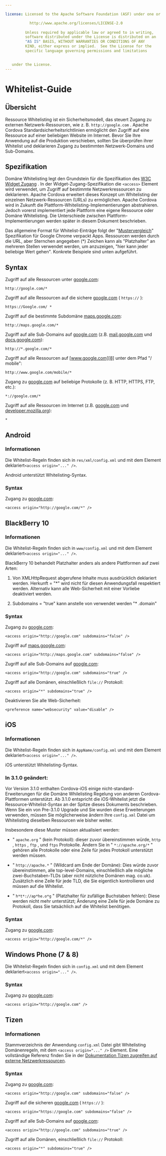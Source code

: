 ```yaml
---

license: Licensed to the Apache Software Foundation (ASF) under one or more contributor license agreements. See the NOTICE file distributed with this work for additional information regarding copyright ownership. The ASF licenses this file to you under the Apache License, Version 2.0 (the "License"); you may not use this file except in compliance with the License. You may obtain a copy of the License at

           http://www.apache.org/licenses/LICENSE-2.0
    
         Unless required by applicable law or agreed to in writing,
         software distributed under the License is distributed on an
         "AS IS" BASIS, WITHOUT WARRANTIES OR CONDITIONS OF ANY
         KIND, either express or implied.  See the License for the
         specific language governing permissions and limitations
    

   under the License.
---
```


# Whitelist-Guide

## Übersicht

Ressource Whitelisting ist ein Sicherheitsmodell, das steuert Zugang zu externen Netzwerk-Ressourcen, wie z. B. `http://google.com` . Apache Cordova Standardsicherheitsrichtlinien ermöglicht den Zugriff auf eine Ressource auf einer beliebigen Website im Internet. Bevor Sie Ihre Anwendung auf die Produktion verschieben, sollten Sie überprüfen ihrer Whitelist und deklarieren Zugang zu bestimmten Netzwerk-Domains und Sub-Domains.

## Spezifikation

Domäne Whitelisting legt den Grundstein für die Spezifikation des [W3C Widget Zugang][1] . In der Widget-Zugang-Spezifikation die `<access>` Element wird verwendet, um Zugriff auf bestimmte Netzwerkressourcen zu deklarieren. Apache Cordova erweitert dieses Konzept um Whitelisting der einzelnen Netzwerk-Ressourcen (URLs) zu ermöglichen. Apache Cordova wird in Zukunft die Plattform-Whitelisting-Implementierungen abstrahieren. Jedoch vorerst implementiert jede Plattform eine eigene Ressource oder Domäne Whitelisting. Die Unterschiede zwischen Plattform-Implementierungen werden später in diesem Dokument beschrieben.

 [1]: http://www.w3.org/TR/widgets-access/

Das allgemeine Format für Whitelist-Einträge folgt der "[Mustervergleich][2]" Spezifikation für Google Chrome verpackt Apps. Ressourcen werden durch die URL, aber Sternchen angegeben (*) Zeichen kann als "Platzhalter" an mehreren Stellen verwendet werden, um anzuzeigen, "hier kann jeder beliebige Wert gehen". Konkrete Beispiele sind unten aufgeführt.

 [2]: http://developer.chrome.com/apps/match_patterns.html

## Syntax

Zugriff auf alle Ressourcen unter [google.com][3]:

 [3]: http://google.com

    http://google.com/*
    

Zugriff auf alle Ressourcen auf die sichere [google.com][4] ( `https://` ):

 [4]: https://google.com

    https://Google.com/ *
    

Zugriff auf die bestimmte Subdomäne [maps.google.com][5]:

 [5]: http://maps.google.com

    http://maps.google.com/*
    

Zugriff auf alle Sub-Domains auf [google.com][3] (z.B. [mail.google.com][6] und [docs.google.com][7]):

 [6]: http://mail.google.com
 [7]: http://docs.google.com

    http://*.google.com/*
    

Zugriff auf alle Ressourcen auf [www.google.com][8] unter dem Pfad "/ mobile":

 [8]: http://www.google.com

    http://www.google.com/mobile/*
    

Zugang zu [google.com][3] auf beliebige Protokolle (z. B. HTTP, HTTPS, FTP, etc.):

    *://google.com/*
    

Zugriff auf alle Ressourcen im Internet (z.B. [google.com][3] und [developer.mozilla.org][9]):

 [9]: http://developer.mozilla.org

    *
    

## Android

### Informationen

Die Whitelist-Regeln finden sich in `res/xml/config.xml` und mit dem Element deklariert`<access origin="..." />`.

Android unterstützt Whitelisting-Syntax.

### Syntax

Zugang zu [google.com][3]:

    <access origin="http://google.com/*" />
    

## BlackBerry 10

### Informationen

Die Whitelist-Regeln finden sich in `www/config.xml` und mit dem Element deklariert`<access origin="..." />`.

BlackBerry 10 behandelt Platzhalter anders als andere Plattformen auf zwei Arten:

1) Von XMLHttpRequest abgerufene Inhalte muss ausdrücklich deklariert werden. Herkunft = "*" wird nicht für diesen Anwendungsfall respektiert werden. Alternativ kann alle Web-Sicherheit mit einer Vorliebe deaktiviert werden.

2) Subdomains = "true" kann anstelle von verwendet werden "* .domain"

### Syntax

Zugang zu [google.com][3]:

    <access origin="http://google.com" subdomains="false" />
    

Zugriff auf [maps.google.com][5]:

    <access origin="http://maps.google.com" subdomains="false" />
    

Zugriff auf alle Sub-Domains auf [google.com][3]:

    <access origin="http://google.com" subdomains="true" />
    

Zugriff auf alle Domänen, einschließlich `file://` Protokoll:

    <access origin="*" subdomains="true" />
    

Deaktivieren Sie alle Web-Sicherheit:

    <preference name="websecurity" value="disable" />
    

## iOS

### Informationen

Die Whitelist-Regeln finden sich in `AppName/config.xml` und mit dem Element deklariert`<access origin="..." />`.

iOS unterstützt Whitelisting-Syntax.

### In 3.1.0 geändert:

Vor Version 3.1.0 enthalten Cordova-iOS einige nicht-standard-Erweiterungen für die Domäne Whilelisting Regelung von anderen Cordova-Plattformen unterstützt. Ab 3.1.0 entspricht die iOS-Whitelist jetzt die Ressource-Whitelist-Syntax an der Spitze dieses Dokuments beschrieben. Wenn Sie ein von Pre-3.1.0 Upgrade und Sie wurden diese Erweiterungen verwenden, müssen Sie möglicherweise ändern Ihre `config.xml` Datei um Whitelisting dieselben Ressourcen wie bisher weiter.

Insbesondere diese Muster müssen aktualisiert werden:

*   " `apache.org` " (kein Protokoll): dieser zuvor übereinstimmen würde, `http` , `https` , `ftp` , und `ftps` Protokolle. Ändern Sie in " `*://apache.org/*` " gehören alle Protokolle oder eine Zeile für jedes Protokoll unterstützt werden müssen.

*   " `http://apache.*` " (Wildcard am Ende der Domäne): Dies würde zuvor übereinstimmen, alle top-level-Domains, einschließlich alle mögliche zwei-Buchstaben-TLDs (aber nicht nützliche Domänen mag. co.uk). Zusätzlich eine Zeile für jede TLD, die Sie eigentlich kontrollieren und müssen auf die Whitelist.

*   " `h*t*://ap*he.o*g` " (Platzhalter für zufällige Buchstaben fehlen): Diese werden nicht mehr unterstützt; Änderung eine Zeile für jede Domäne zu Protokoll, dass Sie tatsächlich auf die Whitelist benötigen.

### Syntax

Zugang zu [google.com][3]:

    <access origin="http://google.com/*" />
    

## Windows Phone (7 & 8)

Die Whitelist-Regeln finden sich in `config.xml` und mit dem Element deklariert`<access origin="..." />`.

### Syntax

Zugang zu [google.com][3]:

    <access origin="http://google.com" />
    

## Tizen

### Informationen

Stammverzeichnis der Anwendung `config.xml` Datei gibt Whitelisting Domänenregeln, mit dem `<access origin="..." />` Element. Eine vollständige Referenz finden Sie in der [Dokumentation Tizen zugreifen auf externe Netzwerkressourcen][10].

 [10]: https://developer.tizen.org/help/topic/org.tizen.help.gs/Creating%20a%20Project.html?path=0_1_1_4#8814682_CreatingaProject-AccessingExternalNetworkResources

### Syntax

Zugang zu [google.com][3]:

    <access origin="http://google.com" subdomains="false" />
    

Zugriff auf die sicheren [google.com][4] ( `https://` ):

    <access origin="https://google.com" subdomains="false" />
    

Zugriff auf alle Sub-Domains auf [google.com][3]:

    <access origin="http://google.com" subdomains="true" />
    

Zugriff auf alle Domänen, einschließlich `file://` Protokoll:

    <access origin="*" subdomains="true" />